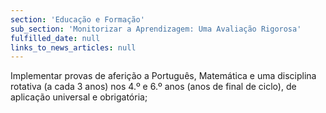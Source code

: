 ```yaml
---
section: 'Educação e Formação'
sub_section: 'Monitorizar a Aprendizagem: Uma Avaliação Rigorosa'
fulfilled_date: null
links_to_news_articles: null
---
```


Implementar provas de aferição a Português, Matemática e uma disciplina rotativa (a cada 3 anos) nos 4.º e 6.º anos (anos de final de ciclo), de aplicação universal e obrigatória;